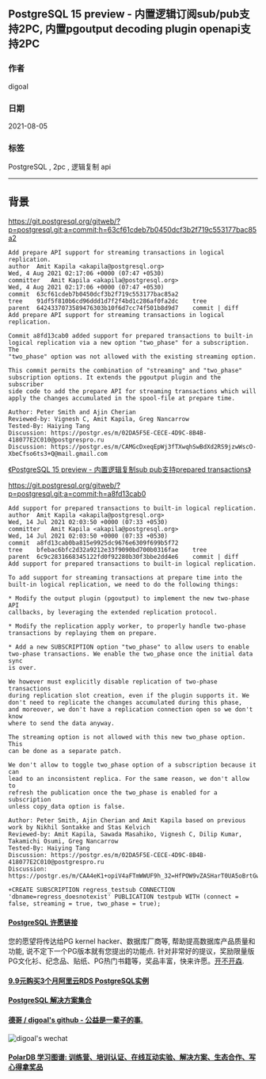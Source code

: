 ## PostgreSQL 15 preview - 内置逻辑订阅sub/pub支持2PC, 内置pgoutput decoding plugin openapi支持2PC  
          
### 作者          
digoal          
          
### 日期          
2021-08-05           
          
### 标签          
PostgreSQL , 2pc , 逻辑复制 api             
          
----          
          
## 背景     
https://git.postgresql.org/gitweb/?p=postgresql.git;a=commit;h=63cf61cdeb7b0450dcf3b2f719c553177bac85a2  
  
```  
Add prepare API support for streaming transactions in logical replication.  
author	Amit Kapila <akapila@postgresql.org>	  
Wed, 4 Aug 2021 02:17:06 +0000 (07:47 +0530)  
committer	Amit Kapila <akapila@postgresql.org>	  
Wed, 4 Aug 2021 02:17:06 +0000 (07:47 +0530)  
commit	63cf61cdeb7b0450dcf3b2f719c553177bac85a2  
tree	91df5f810b6cd96ddd1d7f2f4bd1c286af0fa2dc	tree  
parent	6424337073589476303b10f6d7cc74f501b8d9d7	commit | diff  
Add prepare API support for streaming transactions in logical replication.  
  
Commit a8fd13cab0 added support for prepared transactions to built-in  
logical replication via a new option "two_phase" for a subscription. The  
"two_phase" option was not allowed with the existing streaming option.  
  
This commit permits the combination of "streaming" and "two_phase"  
subscription options. It extends the pgoutput plugin and the subscriber  
side code to add the prepare API for streaming transactions which will  
apply the changes accumulated in the spool-file at prepare time.  
  
Author: Peter Smith and Ajin Cherian  
Reviewed-by: Vignesh C, Amit Kapila, Greg Nancarrow  
Tested-By: Haiying Tang  
Discussion: https://postgr.es/m/02DA5F5E-CECE-4D9C-8B4B-418077E2C010@postgrespro.ru  
Discussion: https://postgr.es/m/CAMGcDxeqEpWj3fTXwqhSwBdXd2RS9jzwWscO-XbeCfso6ts3+Q@mail.gmail.com       
```  
  
[《PostgreSQL 15 preview - 内置逻辑复制sub pub支持prepared transactions》](../202107/20210714_01.md)    
  
https://git.postgresql.org/gitweb/?p=postgresql.git;a=commit;h=a8fd13cab0  
  
```  
Add support for prepared transactions to built-in logical replication.  
author	Amit Kapila <akapila@postgresql.org>	  
Wed, 14 Jul 2021 02:03:50 +0000 (07:33 +0530)  
committer	Amit Kapila <akapila@postgresql.org>	  
Wed, 14 Jul 2021 02:03:50 +0000 (07:33 +0530)  
commit	a8fd13cab0ba815e9925dc9676e6309f699b5f72  
tree	bfebac6bfc2d32a9212e33f9090bd700b0316fae	tree  
parent	6c9c2831668345122fd0f92280b30f3bbe2dd4e6	commit | diff  
Add support for prepared transactions to built-in logical replication.  
  
To add support for streaming transactions at prepare time into the  
built-in logical replication, we need to do the following things:  
  
* Modify the output plugin (pgoutput) to implement the new two-phase API  
callbacks, by leveraging the extended replication protocol.  
  
* Modify the replication apply worker, to properly handle two-phase  
transactions by replaying them on prepare.  
  
* Add a new SUBSCRIPTION option "two_phase" to allow users to enable  
two-phase transactions. We enable the two_phase once the initial data sync  
is over.  
  
We however must explicitly disable replication of two-phase transactions  
during replication slot creation, even if the plugin supports it. We  
don't need to replicate the changes accumulated during this phase,  
and moreover, we don't have a replication connection open so we don't know  
where to send the data anyway.  
  
The streaming option is not allowed with this new two_phase option. This  
can be done as a separate patch.  
  
We don't allow to toggle two_phase option of a subscription because it can  
lead to an inconsistent replica. For the same reason, we don't allow to  
refresh the publication once the two_phase is enabled for a subscription  
unless copy_data option is false.  
  
Author: Peter Smith, Ajin Cherian and Amit Kapila based on previous work by Nikhil Sontakke and Stas Kelvich  
Reviewed-by: Amit Kapila, Sawada Masahiko, Vignesh C, Dilip Kumar, Takamichi Osumi, Greg Nancarrow  
Tested-By: Haiying Tang  
Discussion: https://postgr.es/m/02DA5F5E-CECE-4D9C-8B4B-418077E2C010@postgrespro.ru  
Discussion: https://postgr.es/m/CAA4eK1+opiV4aFTmWWUF9h_32=HfPOW9vZASHarT0UA5oBrtGw@mail.gmail.com  
```  
  
```
+CREATE SUBSCRIPTION regress_testsub CONNECTION 'dbname=regress_doesnotexist' PUBLICATION testpub WITH (connect = false, streaming = true, two_phase = true);  
```
    
  
#### [PostgreSQL 许愿链接](https://github.com/digoal/blog/issues/76 "269ac3d1c492e938c0191101c7238216")
您的愿望将传达给PG kernel hacker、数据库厂商等, 帮助提高数据库产品质量和功能, 说不定下一个PG版本就有您提出的功能点. 针对非常好的提议，奖励限量版PG文化衫、纪念品、贴纸、PG热门书籍等，奖品丰富，快来许愿。[开不开森](https://github.com/digoal/blog/issues/76 "269ac3d1c492e938c0191101c7238216").  
  
  
#### [9.9元购买3个月阿里云RDS PostgreSQL实例](https://www.aliyun.com/database/postgresqlactivity "57258f76c37864c6e6d23383d05714ea")
  
  
#### [PostgreSQL 解决方案集合](https://yq.aliyun.com/topic/118 "40cff096e9ed7122c512b35d8561d9c8")
  
  
#### [德哥 / digoal's github - 公益是一辈子的事.](https://github.com/digoal/blog/blob/master/README.md "22709685feb7cab07d30f30387f0a9ae")
  
  
![digoal's wechat](../pic/digoal_weixin.jpg "f7ad92eeba24523fd47a6e1a0e691b59")
  
  
#### [PolarDB 学习图谱: 训练营、培训认证、在线互动实验、解决方案、生态合作、写心得拿奖品](https://www.aliyun.com/database/openpolardb/activity "8642f60e04ed0c814bf9cb9677976bd4")
  
